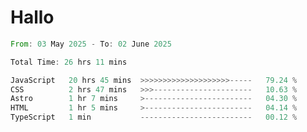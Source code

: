 # Hallo
<!--START_SECTION:waka-->

```rust
From: 03 May 2025 - To: 02 June 2025

Total Time: 26 hrs 11 mins

JavaScript   20 hrs 45 mins  >>>>>>>>>>>>>>>>>>>>-----   79.24 %
CSS          2 hrs 47 mins   >>>----------------------   10.63 %
Astro        1 hr 7 mins     >------------------------   04.30 %
HTML         1 hr 5 mins     >------------------------   04.14 %
TypeScript   1 min           -------------------------   00.12 %
```

<!--END_SECTION:waka-->
